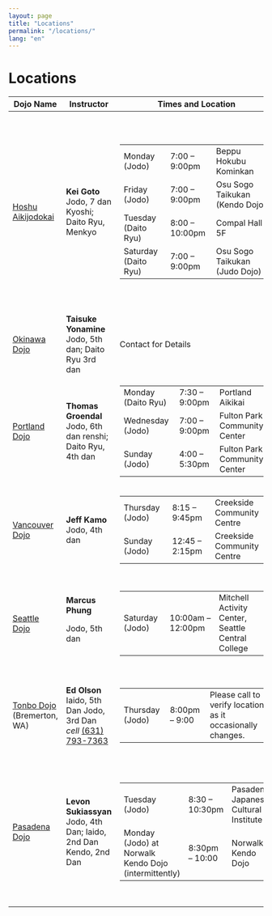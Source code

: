 ```yaml
---
layout: page
title: "Locations"
permalink: "/locations/"
lang: "en"
---
```


<h1 class="entry-title">Locations</h1>

<table class="c-location-table">
   <thead>
      <tr>
         <th>Dojo Name</th>
         <th>Instructor</th>
         <th>Times and Location</th>
         <th>Cost</th>
         <th>Notes</th>
      </tr>
   </thead>
   <tbody>
      <tr>
         <td><a href="#contactUs">Hoshu Aikijodokai</a></td>
         <td><strong>Kei Goto</strong> Jodo, 7 dan Kyoshi; Daito Ryu, Menkyo</td>
         <td>
            <table>
               <tbody>
                  <tr>
                     <td>Monday (Jodo)</td>
                     <td>7:00 – 9:00pm</td>
                     <td>Beppu Hokubu Kominkan</td>
                  </tr>
                  <tr>
                     <td>Friday (Jodo)</td>
                     <td>7:00 – 9:00pm</td>
                     <td>Osu Sogo Taikukan (Kendo Dojo)</td>
                  </tr>
                  <tr>
                     <td>Tuesday (Daito Ryu)</td>
                     <td>8:00 – 10:00pm</td>
                     <td>Compal Hall 5F</td>
                  </tr>
                  <tr>
                     <td>Saturday (Daito Ryu)</td>
                     <td>7:00 – 9:00pm</td>
                     <td>Osu Sogo Taikukan (Judo&nbsp;Dojo)</td>
                  </tr>
               </tbody>
            </table>
         </td>
         <td>5,000 yen per month for both or 3,000 yen for&nbsp;one art.</td>
         <td>
            <table>
               <tbody>
                  <tr>
                     <td>
                        <a href="https://www.google.com/maps/place/%E5%88%A5%E5%BA%9C%E5%B8%82%E5%8C%97%E9%83%A8%E5%9C%B0%E5%8C%BA%E5%85%AC%E6%B0%91%E9%A4%A8/@33.3197,131.4992996,15z/data=!4m2!3m1!1s0x0:0x6f4580d5ece24bbe">Beppu Hokubu Kominkan </a>6-54 Shoningahamacho, Beppu, Oita Prefecture 874-0023, Japan
                     </td>
                  </tr>
                  <tr>
                     <td>
                        <a href="https://www.google.com/maps/place/Osu+Sports+Park/@33.3198414,131.4380145,12z/data=!4m5!1m2!2m1!1z57eP5ZCI6YGL5YuV5YWs5ZyS!3m1!1s0x35469fb9644fc6ed:0xc16011fad11cdb51">Osu Sogo Taikukan </a>1 Aobamachi, Oita, Oita Prefecture 870-0908, Japan
                     </td>
                  </tr>
                  <tr>
                     <td>
                        <a href="https://www.google.com/maps/place/%E3%82%B3%E3%83%B3%E3%83%91%E3%83%AB%E3%83%9B%E3%83%BC%E3%83%AB/@33.2353682,131.6088859,17z/data=!3m1!4b1!4m2!3m1!1s0x35469f7aa735032f:0x117517ede5970536">Compal Hall Judo Dojo </a>1 Chome-5-38 Funaimachi, Oita, Oita Prefecture 870-0021, Japan
                     </td>
                  </tr>
               </tbody>
            </table>
         </td>
      </tr>
      <tr>
         <td><a href="#contactUs">Okinawa Dojo</a></td>
         <td><strong>Taisuke Yonamine</strong> Jodo, 5th dan; Daito Ryu 3rd dan</td>
         <td>Contact for Details</td>
         <td>Contact for Details</td>
         <td>Naha, Okinawa, Japan Contact for Details</td>
      </tr>
      <tr>
         <td><a href="#contactUs">Portland Dojo</a></td>
         <td><strong>Thomas Groendal</strong> Jodo, 6th dan renshi; Daito Ryu, 4th dan</td>
         <td>
            <table>
               <tbody>
                  <tr>
                     <td>Monday (Daito Ryu)</td>
                     <td>7:30 – 9:00pm</td>
                     <td>Portland Aikikai</td>
                  </tr>
                  <tr>
                     <td>Wednesday (Jodo)</td>
                     <td>7:00 – 9:00pm</td>
                     <td>Fulton Park Community Center</td>
                  </tr>
                  <tr>
                     <td>Sunday (Jodo)</td>
                     <td>4:00 – 5:30pm</td>
                     <td>Fulton Park Community Center</td>
                  </tr>
               </tbody>
            </table>
         </td>
         <td>$75 per month inclusive</td>
         <td>
            <a href="https://www.google.co.jp/maps/place/Fulton+Park+Community+Center/@45.4709182,-122.6789167,15z/data=!4m2!3m1!1s0x0:0xeb68d6fc5505a607">Fulton Park Community Center </a>68 SW Miles St, Portland, OR 97219, United States<br>
            <a href="https://goo.gl/maps/bDeXQoTthZmqD87g7">Portland Aikikai</a>, 1419 NW Raleigh St, Portland, OR 97209
         </td>
      </tr>
      <tr>
         <td><a href="#contactUs">Vancouver Dojo</a></td>
         <td><strong>Jeff Kamo</strong> Jodo, 4th dan</td>
         <td>
            <table>
               <tbody>
                  <tr>
                     <td>Thursday (Jodo)</td>
                     <td>8:15 – 9:45pm</td>
                     <td>Creekside Community Centre</td>
                  </tr>
                  <tr>
                     <td>Sunday (Jodo)</td>
                     <td>12:45 – 2:15pm</td>
                     <td>Creekside Community Centre</td>
                  </tr>
               </tbody>
            </table>
         </td>
         <td>$50/month, $10 drop-in</td>
         <td>
            Jodo practice is at<br>
            <a href="https://www.google.co.jp/maps/place/Creekside+Community+Recreation+Centre/@49.2716855,-123.1054382,15z/data=!4m2!3m1!1s0x0:0xb9cf1a82159f6593">Creekside Community Centre</a><br>
            1 Athletes Way Vancouver, BC V5Y 0B1, Canada.
         </td>
      </tr>
      <tr>
         <td><a href="#contactUs">Seattle Dojo</a></td>
         <td>
            <div><strong>Marcus Phung</strong></div>
            <p>        Jodo, 5th dan
            </p>
         </td>
         <td>
            <table>
               <tbody>
                  <tr>
                     <td>Saturday (Jodo)</td>
                     <td>10:00am – 12:00pm</td>
                     <td>Mitchell Activity Center, Seattle Central College</td>
                  </tr>
               </tbody>
            </table>
         </td>
         <td>$50/month, $15 drop-in</td>
         <td>
            <div>
               <a href="https://www.google.co.jp/maps/place/Mitchell+Activity+Center/@47.6169992,-122.3225553,17z/data=!3m1!4b1!4m5!3m4!1s0x54906acd2615ba87:0x219d8fe390d08fc4!8m2!3d47.6169956!4d-122.3203666">Mitchell Activity Center</a><br>
               (Dance Studio), Seattle Central College
            </div>
            <p>        1718 Broadway, Seattle, WA 98122, United States
            </p>
         </td>
      </tr>
      <tr>
         <td>
            <a href="http://swordsandsticks.com">Tonbo Dojo</a> (Bremerton, WA)
         </td>
         <td>
            <strong>Ed Olson</strong><br>
            Iaido, 5th Dan Jodo, 3rd Dan<br>
            <i>cell</i> <a href="tel:16317937363">(631) 793-7363</a>
         </td>
         <td>
            <table>
               <tbody>
                  <tr>
                     <td>Thursday (Jodo)</td>
                     <td>8:00pm – 9:00</td>
                     <td>
                        Please call to verify location, as it occasionally changes.
                     </td>
                  </tr>
               </tbody>
            </table>
         </td>
         <td>
            See the<br>
            <a href="http://swordsandsticks.com/schedule-and-fees">Tonbo Dojo site</a> for fees
         </td>
         <td>
            <a href="https://www.google.ca/maps/place/130+Marion+Ave+N,+Bremerton,+WA+98312,+USA/@47.5642773,-122.6646213,17z/data=!3m1!4b1!4m8!1m2!2m1!1s130+Marion+Ave.+Bremerton,+WA+United+States!3m4!1s0x54903711d507db45:0xf1180247a4e65f2d!8m2!3d47.5642737!4d-122.6624273">Bremerton School Administration Building</a>, but sometimes at<br>
            <a href="https://www.google.ca/maps/place/Chico+Alliance+Church/@47.5985932,-122.710919,17z/data=!3m1!4b1!4m5!3m4!1s0x549030c4a1c1743f:0x9447b700de855291!8m2!3d47.5985932!4d-122.7087303">Chico Alliance Church, Chico</a>. Call us to verify our next training location.
         </td>
      </tr>
      <tr>
         <td><a href="#contactUs">Pasadena Dojo</a></td>
         <td>
            <strong>Levon Sukiassyan</strong> Jodo, 4th Dan; Iaido, 2nd Dan<br>
            Kendo, 2nd Dan
         </td>
         <td>
            <table>
               <tbody>
                  <tr>
                     <td>Tuesday (Jodo)</td>
                     <td>8:30 – 10:30pm</td>
                     <td>Pasadena Japanese Cultural Institute</td>
                  </tr>
                  <tr>
                     <td>Monday (Jodo) at Norwalk Kendo Dojo (intermittently)</td>
                     <td>8:30pm – 10:00</td>
                     <td>Norwalk Kendo Dojo</td>
                  </tr>
               </tbody>
            </table>
         </td>
         <td>
            No cost if one is a member of AUSKF or Southern California Kendo
            <br>
            Federation
         </td>
         <td>
            <div>
               <a href="http://www.pjci.org/">Pasadena Japanese Cultural Institute</a>
            </div>
            <p>595 Lincoln Ave # 201 Pasadena, CA 91103, United States</p>
            <p>
               <a href="http://www.eanet.com/norwalk/">Norwalk Kendo Dojo</a>
               <br>
               Southeast Japanese Community Center 14615 Gridley Road, Norwalk, CA
               <br>
               90650
            </p>
         </td>
      </tr>
   </tbody>
</table>

<br />
